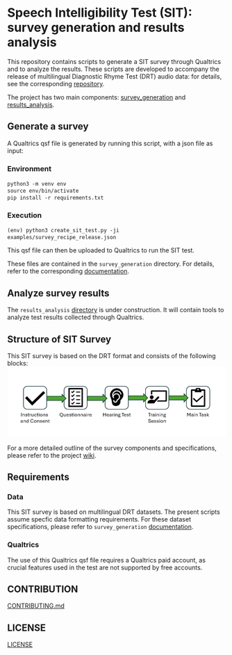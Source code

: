# Speech Intelligibility Test (SIT): survey generation and results analysis

This repository contains scripts to generate a SIT survey through Qualtrics and to analyze the results. These scripts are developed to accompany the release of multilingual Diagnostic Rhyme Test (DRT) audio data: for details, see the corresponding [repository]().

The project has two main components: [survey_generation](survey_generation) and [results_analysis](results_analysis).


## Generate a survey
A Qualtrics qsf file is generated by running this script, with a json file as input:

### Environment 

```
python3 -m venv env
source env/bin/activate
pip install -r requirements.txt
```

### Execution

```
(env) python3 create_sit_test.py -ji examples/survey_recipe_release.json 
```

This qsf file can then be uploaded to Qualtrics to run the SIT test.

These files are contained in the `survey_generation` directory. For details, refer to the corresponding [documentation](survey_generation/README.md).


## Analyze survey results
The `results_analysis` [directory](results_analysis) is under construction. It will contain tools to analyze test results collected through Qualtrics.


## Structure of SIT Survey
This SIT survey is based on the DRT format and consists of the following blocks:
![Visual representation of SIT survey blocks](wiki/survey_flowchart.png)

For a more detailed outline of the survey components and specifications, please refer to the project [wiki](wiki/Qualtrics-SIT-Survey).


## Requirements

### Data
This SIT survey is based on multilingual DRT datasets. The present scripts assume specfic data formatting requirements. For these dataset specifications, please refer to `survey_generation` [documentation](survey_generation/README.md).

### Qualtrics
The use of this Qualtrics qsf file requires a Qualtrics paid account, as crucial features used in the test are not supported by free accounts.


## CONTRIBUTION

[CONTRIBUTING.md](CONTRIBUTING.md)

## LICENSE

[LICENSE](LICENSE)
